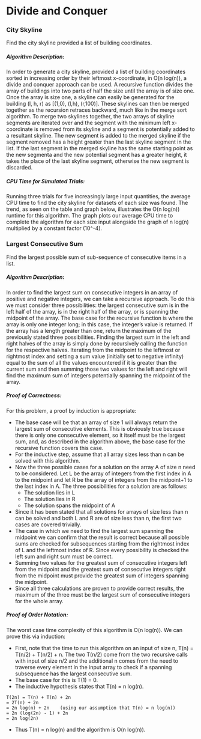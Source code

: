 # Divide and Conquer

### City Skyline
Find the city skyline provided a list of building coordinates.

##### Algorithm Description:

In order to generate a city skyline, provided a list of building coordinates sorted in increasing order by their leftmost x-coordinate, in O(n log(n)), a divide and conquer approach can be used. A recursive function divides the array of buildings into two parts of half the size until the array is of size one. Once the array is size one, a skyline can easily be generated for the building (l, h, r) as [(1,0), (l,h), (r,100)]. These skylines can then be merged together as the recursion retraces backward, much like in the merge sort algorithm. To merge two skylines together, the two arrays of skyline segments are iterated over and the segment with the minimum left x-coordinate is removed from its skyline and a segment is potentially added to a resultant skyline. The new segment is added to the merged skyline if the segment removed has a height greater than the last skyline segment in the list. If the last segment in the merged skyline has the same starting point as the new segmenta and the new potential segment has a greater height, it takes the place of the last skyline segment, otherwise the new segment is discarded.

##### CPU Time for Simulated Trials:

Running three trials for five increasingly large input quantities, the average CPU time to find the city skyline for datasets of each size was found. The trend, as seen on the table and graph below, illustrates the O(n log(n)) runtime for this algorithm. The graph plots our average CPU time to complete the algorithm for each size input alongside the graph of n log(n) multiplied by a constant factor (10^-4).


### Largest Consecutive Sum
Find the largest possible sum of sub-sequence of consecutive items in a list.

##### Algorithm Description:

In order to find the largest sum on consecutive integers in an array of positive and negative integers, we can take a recursive approach. To do this we must consider three possibilities: the largest consecutive sum is in the left half of the array, is in the right half of the array, or is spanning the midpoint of the array.
The base case for the recursive function is where the array is only one integer long; in this case, the integer’s value is returned. If the array has a length greater than one, return the maximum of the previously stated three possibilities. Finding the largest sum in the left and right halves of the array is simply done by recursively calling the function for the respective halves. Iterating from the midpoint to the leftmost or rightmost index and setting a sum value (initially set to negative infinity) equal to the sum of all the values encountered if it is greater than the current sum and then summing those two values for the left and right will find the maximum sum of integers potentially spanning the midpoint of the array.

##### Proof of Correctness:

For this problem, a proof by induction is appropriate:
- The base case will be that an array of size 1 will always return the largest sum of consecutive elements. This is obviously true because there is only one consecutive element, so it itself must be the largest sum, and, as described in the algorithm above, the base case for the recursive function covers this case.
- For the inductive step, assume that all array sizes less than n can be solved with this algorithm.
- Now the three possible cases for a solution on the array A of size n need to be considered. Let L be the array of integers from the first index in A to the midpoint and let R be the array of integers from the midpoint+1 to the last index in A. The three possibilities for a solution are as follows:
  - The solution lies in L 
  - The solution lies in R
  - The solution spans the midpoint of A
- Since it has been stated that all solutions for arrays of size less than n can be solved and both L and R are of size less than n, the first two cases are covered trivially.
- The case in which we need to find the largest sum spanning the midpoint we can confirm that the result is correct because all possible sums are checked for subsequences starting from the rightmost index of L and the leftmost index of R. Since every possibility is checked the left sum and right sum must be correct. 
- Summing two values for the greatest sum of consecutive integers left from the midpoint and the greatest sum of consecutive integers right from the midpoint must provide the greatest sum of integers spanning the midpoint.
- Since all three calculations are proven to provide correct results, the maximum of the three must be the largest sum of consecutive integers for the whole array.

##### Proof of Order Notation:

The worst case time complexity of this algorithm is O(n log(n)). We can prove this via induction:
- First, note that the time to run this algorithm on an input of size n, T(n) = T(n/2) + T(n/2) + n. The two T(n/2) come from the two recursive calls with input of size n/2 and the additional n comes from the need to traverse every element in the input array to check if a spanning subsequence has the largest consecutive sum.
- The base case for this is T(1) = 0.
- The inductive hypothesis states that T(n) = n log(n).
```
T(2n) = T(n) + T(n) + 2n
= 2T(n) + 2n
= 2n log(n) + 2n	(using our assumption that T(n) = n log(n))
= 2n (log(2n) - 1) + 2n
= 2n log(2n)
```
- Thus T(n) = n log(n) and the algorithm is O(n log(n)).

